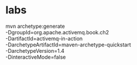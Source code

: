 # labs

mvn archetype:generate \
    -DgroupId=org.apache.activemq.book.ch2 \
    -DartifactId=activemq-in-action \
    -DarchetypeArtifactId=maven-archetype-quickstart \
    -DarchetypeVersion=1.4 \
    -DinteractiveMode=false

